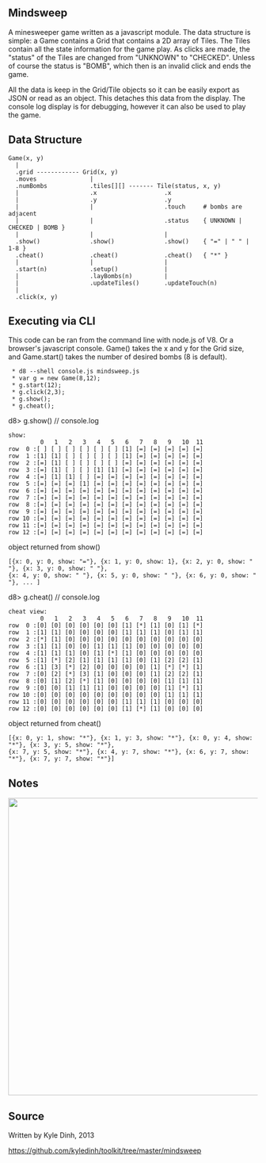 Mindsweep
---------
A minesweeper game written as a javascript module. The data structure is simple: a Game contains a Grid that contains a 2D array of Tiles. The Tiles contain all the state information for the game play. As clicks are made, the "status" of the Tiles are changed from "UNKNOWN" to "CHECKED".  Unless of course the status is "BOMB", which then is an invalid click and ends the game.

All the data is keep in the Grid/Tile objects so it can be easily export as JSON or read as an object. This detaches this data from the display. The console log display is for debugging, however it can also be used to play the game. 

Data Structure
--------------
```
Game(x, y)
  |
  .grid ------------ Grid(x, y)
  .moves               |
  .numBombs            .tiles[][] ------- Tile(status, x, y)
  |                    .x                   .x
  |                    .y                   .y 
  |                    |                    .touch     # bombs are adjacent
  |                    |                    .status    { UNKNOWN | CHECKED | BOMB }
  |                    |                    |
  .show()              .show()              .show()    { "=" | " " | 1-8 }
  .cheat()             .cheat()             .cheat()   { "*" }            
  |                    |                    |
  .start(n)            .setup()             |                              
  |                    .layBombs(n)         |
  |                    .updateTiles()       .updateTouch(n)
  |
  .click(x, y)

```


Executing via CLI 
-----------------
This code can be ran from the command line with node.js of V8. Or a browser's javascript console. Game() takes the x and y for the Grid size, and Game.start() takes the number of desired bombs (8 is default).
```
 * d8 --shell console.js mindsweep.js
 * var g = new Game(8,12);
 * g.start(12);
 * g.click(2,3);
 * g.show();
 * g.cheat(); 
```
d8> g.show() // console.log 
```
show:
         0   1   2   3   4   5   6   7   8   9   10  11  
row  0 :[ ] [ ] [ ] [ ] [ ] [ ] [1] [=] [=] [=] [=] [=] 
row  1 :[1] [1] [ ] [ ] [ ] [ ] [1] [=] [=] [=] [=] [=] 
row  2 :[=] [1] [ ] [ ] [ ] [ ] [=] [=] [=] [=] [=] [=] 
row  3 :[=] [1] [ ] [ ] [1] [1] [=] [=] [=] [=] [=] [=] 
row  4 :[=] [1] [1] [ ] [=] [=] [=] [=] [=] [=] [=] [=] 
row  5 :[=] [=] [=] [1] [=] [=] [=] [=] [=] [=] [=] [=] 
row  6 :[=] [=] [=] [=] [=] [=] [=] [=] [=] [=] [=] [=] 
row  7 :[=] [=] [=] [=] [=] [=] [=] [=] [=] [=] [=] [=] 
row  8 :[=] [=] [=] [=] [=] [=] [=] [=] [=] [=] [=] [=] 
row  9 :[=] [=] [=] [=] [=] [=] [=] [=] [=] [=] [=] [=] 
row 10 :[=] [=] [=] [=] [=] [=] [=] [=] [=] [=] [=] [=] 
row 11 :[=] [=] [=] [=] [=] [=] [=] [=] [=] [=] [=] [=] 
row 12 :[=] [=] [=] [=] [=] [=] [=] [=] [=] [=] [=] [=] 
```

object returned from show()
```
[{x: 0, y: 0, show: "="}, {x: 1, y: 0, show: 1}, {x: 2, y: 0, show: " "}, {x: 3, y: 0, show: " "}, 
{x: 4, y: 0, show: " "}, {x: 5, y: 0, show: " "}, {x: 6, y: 0, show: " "}, ... ] 
```


d8> g.cheat() // console.log
```
cheat view:
         0   1   2   3   4   5   6   7   8   9   10  11  
row  0 :[0] [0] [0] [0] [0] [0] [1] [*] [1] [0] [1] [*] 
row  1 :[1] [1] [0] [0] [0] [0] [1] [1] [1] [0] [1] [1] 
row  2 :[*] [1] [0] [0] [0] [0] [0] [0] [0] [0] [0] [0] 
row  3 :[1] [1] [0] [0] [1] [1] [1] [0] [0] [0] [0] [0] 
row  4 :[1] [1] [1] [0] [1] [*] [1] [0] [0] [0] [0] [0] 
row  5 :[1] [*] [2] [1] [1] [1] [1] [0] [1] [2] [2] [1] 
row  6 :[1] [3] [*] [2] [0] [0] [0] [0] [1] [*] [*] [1] 
row  7 :[0] [2] [*] [3] [1] [0] [0] [0] [1] [2] [2] [1] 
row  8 :[0] [1] [2] [*] [1] [0] [0] [0] [0] [1] [1] [1] 
row  9 :[0] [0] [1] [1] [1] [0] [0] [0] [0] [1] [*] [1] 
row 10 :[0] [0] [0] [0] [0] [0] [0] [0] [0] [1] [1] [1] 
row 11 :[0] [0] [0] [0] [0] [0] [1] [1] [1] [0] [0] [0] 
row 12 :[0] [0] [0] [0] [0] [0] [1] [*] [1] [0] [0] [0] 
```

object returned from cheat()
```
[{x: 0, y: 1, show: "*"}, {x: 1, y: 3, show: "*"}, {x: 0, y: 4, show: "*"}, {x: 3, y: 5, show: "*"}, 
{x: 7, y: 5, show: "*"}, {x: 4, y: 7, show: "*"}, {x: 6, y: 7, show: "*"}, {x: 7, y: 7, show: "*"}]
```

Notes
-----
<img src="https://lh6.googleusercontent.com/p_RWhFwdGRuIbD3TtkStUqfhOagyfM86ouJbH9mTHNZRdZwA-7g999pLip6jIJXoZtWfWKOP5d-cGxWRbP16PGj307fOpJ_ZgPZNxSi2hu0g07Wc8MGCZuLINg"  width="600" />

Source
------
Written by Kyle Dinh, 2013

https://github.com/kyledinh/toolkit/tree/master/mindsweep


